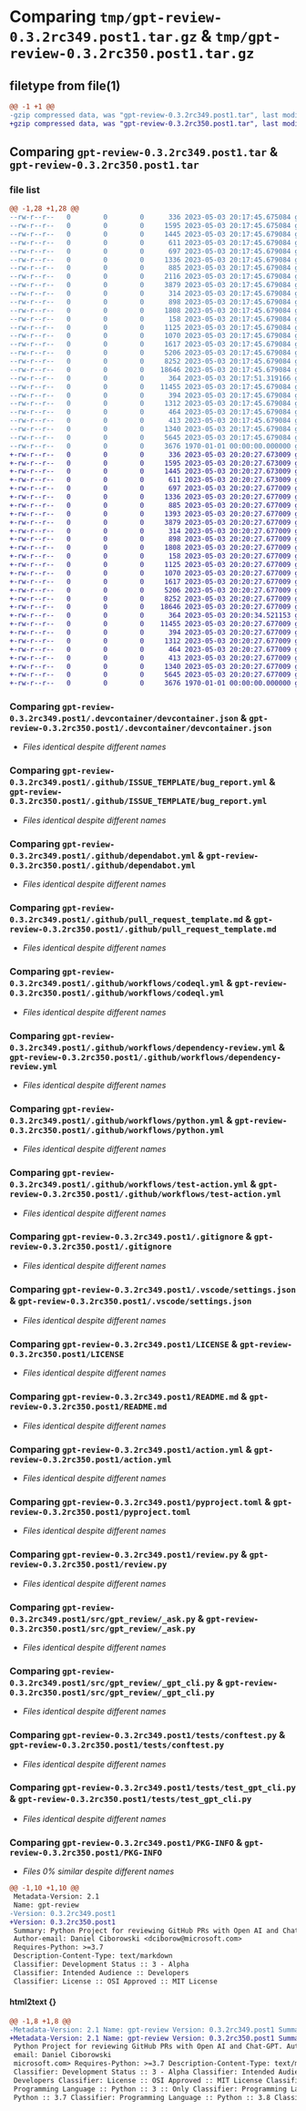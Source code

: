 # Comparing `tmp/gpt-review-0.3.2rc349.post1.tar.gz` & `tmp/gpt-review-0.3.2rc350.post1.tar.gz`

## filetype from file(1)

```diff
@@ -1 +1 @@
-gzip compressed data, was "gpt-review-0.3.2rc349.post1.tar", last modified: Wed May  3 20:17:51 2023, max compression
+gzip compressed data, was "gpt-review-0.3.2rc350.post1.tar", last modified: Wed May  3 20:20:34 2023, max compression
```

## Comparing `gpt-review-0.3.2rc349.post1.tar` & `gpt-review-0.3.2rc350.post1.tar`

### file list

```diff
@@ -1,28 +1,28 @@
--rw-r--r--   0        0        0      336 2023-05-03 20:17:45.675084 gpt-review-0.3.2rc349.post1/.devcontainer/Dockerfile
--rw-r--r--   0        0        0     1595 2023-05-03 20:17:45.675084 gpt-review-0.3.2rc349.post1/.devcontainer/devcontainer.json
--rw-r--r--   0        0        0     1445 2023-05-03 20:17:45.679084 gpt-review-0.3.2rc349.post1/.github/ISSUE_TEMPLATE/bug_report.yml
--rw-r--r--   0        0        0      611 2023-05-03 20:17:45.679084 gpt-review-0.3.2rc349.post1/.github/dependabot.yml
--rw-r--r--   0        0        0      697 2023-05-03 20:17:45.679084 gpt-review-0.3.2rc349.post1/.github/pull_request_template.md
--rw-r--r--   0        0        0     1336 2023-05-03 20:17:45.679084 gpt-review-0.3.2rc349.post1/.github/workflows/codeql.yml
--rw-r--r--   0        0        0      885 2023-05-03 20:17:45.679084 gpt-review-0.3.2rc349.post1/.github/workflows/dependency-review.yml
--rw-r--r--   0        0        0     2116 2023-05-03 20:17:45.679084 gpt-review-0.3.2rc349.post1/.github/workflows/on-push-create-draft-release.yml
--rw-r--r--   0        0        0     3879 2023-05-03 20:17:45.679084 gpt-review-0.3.2rc349.post1/.github/workflows/python.yml
--rw-r--r--   0        0        0      314 2023-05-03 20:17:45.679084 gpt-review-0.3.2rc349.post1/.github/workflows/semantic-pr-check.yml
--rw-r--r--   0        0        0      898 2023-05-03 20:17:45.679084 gpt-review-0.3.2rc349.post1/.github/workflows/test-action.yml
--rw-r--r--   0        0        0     1808 2023-05-03 20:17:45.679084 gpt-review-0.3.2rc349.post1/.gitignore
--rw-r--r--   0        0        0      158 2023-05-03 20:17:45.679084 gpt-review-0.3.2rc349.post1/.pypirc
--rw-r--r--   0        0        0     1125 2023-05-03 20:17:45.679084 gpt-review-0.3.2rc349.post1/.vscode/settings.json
--rw-r--r--   0        0        0     1070 2023-05-03 20:17:45.679084 gpt-review-0.3.2rc349.post1/LICENSE
--rw-r--r--   0        0        0     1617 2023-05-03 20:17:45.679084 gpt-review-0.3.2rc349.post1/README.md
--rw-r--r--   0        0        0     5206 2023-05-03 20:17:45.679084 gpt-review-0.3.2rc349.post1/action.yml
--rw-r--r--   0        0        0     8252 2023-05-03 20:17:45.679084 gpt-review-0.3.2rc349.post1/pyproject.toml
--rw-r--r--   0        0        0    18646 2023-05-03 20:17:45.679084 gpt-review-0.3.2rc349.post1/review.py
--rw-r--r--   0        0        0      364 2023-05-03 20:17:51.319166 gpt-review-0.3.2rc349.post1/src/gpt_review/__init__.py
--rw-r--r--   0        0        0    11455 2023-05-03 20:17:45.679084 gpt-review-0.3.2rc349.post1/src/gpt_review/_ask.py
--rw-r--r--   0        0        0      394 2023-05-03 20:17:45.679084 gpt-review-0.3.2rc349.post1/src/gpt_review/_command.py
--rw-r--r--   0        0        0     1312 2023-05-03 20:17:45.679084 gpt-review-0.3.2rc349.post1/src/gpt_review/_gpt_cli.py
--rw-r--r--   0        0        0      464 2023-05-03 20:17:45.679084 gpt-review-0.3.2rc349.post1/src/gpt_review/constants.py
--rw-r--r--   0        0        0      413 2023-05-03 20:17:45.679084 gpt-review-0.3.2rc349.post1/src/gpt_review/main.py
--rw-r--r--   0        0        0     1340 2023-05-03 20:17:45.679084 gpt-review-0.3.2rc349.post1/tests/conftest.py
--rw-r--r--   0        0        0     5645 2023-05-03 20:17:45.679084 gpt-review-0.3.2rc349.post1/tests/test_gpt_cli.py
--rw-r--r--   0        0        0     3676 1970-01-01 00:00:00.000000 gpt-review-0.3.2rc349.post1/PKG-INFO
+-rw-r--r--   0        0        0      336 2023-05-03 20:20:27.673009 gpt-review-0.3.2rc350.post1/.devcontainer/Dockerfile
+-rw-r--r--   0        0        0     1595 2023-05-03 20:20:27.673009 gpt-review-0.3.2rc350.post1/.devcontainer/devcontainer.json
+-rw-r--r--   0        0        0     1445 2023-05-03 20:20:27.673009 gpt-review-0.3.2rc350.post1/.github/ISSUE_TEMPLATE/bug_report.yml
+-rw-r--r--   0        0        0      611 2023-05-03 20:20:27.673009 gpt-review-0.3.2rc350.post1/.github/dependabot.yml
+-rw-r--r--   0        0        0      697 2023-05-03 20:20:27.677009 gpt-review-0.3.2rc350.post1/.github/pull_request_template.md
+-rw-r--r--   0        0        0     1336 2023-05-03 20:20:27.677009 gpt-review-0.3.2rc350.post1/.github/workflows/codeql.yml
+-rw-r--r--   0        0        0      885 2023-05-03 20:20:27.677009 gpt-review-0.3.2rc350.post1/.github/workflows/dependency-review.yml
+-rw-r--r--   0        0        0     1393 2023-05-03 20:20:27.677009 gpt-review-0.3.2rc350.post1/.github/workflows/on-push-create-draft-release.yml
+-rw-r--r--   0        0        0     3879 2023-05-03 20:20:27.677009 gpt-review-0.3.2rc350.post1/.github/workflows/python.yml
+-rw-r--r--   0        0        0      314 2023-05-03 20:20:27.677009 gpt-review-0.3.2rc350.post1/.github/workflows/semantic-pr-check.yml
+-rw-r--r--   0        0        0      898 2023-05-03 20:20:27.677009 gpt-review-0.3.2rc350.post1/.github/workflows/test-action.yml
+-rw-r--r--   0        0        0     1808 2023-05-03 20:20:27.677009 gpt-review-0.3.2rc350.post1/.gitignore
+-rw-r--r--   0        0        0      158 2023-05-03 20:20:27.677009 gpt-review-0.3.2rc350.post1/.pypirc
+-rw-r--r--   0        0        0     1125 2023-05-03 20:20:27.677009 gpt-review-0.3.2rc350.post1/.vscode/settings.json
+-rw-r--r--   0        0        0     1070 2023-05-03 20:20:27.677009 gpt-review-0.3.2rc350.post1/LICENSE
+-rw-r--r--   0        0        0     1617 2023-05-03 20:20:27.677009 gpt-review-0.3.2rc350.post1/README.md
+-rw-r--r--   0        0        0     5206 2023-05-03 20:20:27.677009 gpt-review-0.3.2rc350.post1/action.yml
+-rw-r--r--   0        0        0     8252 2023-05-03 20:20:27.677009 gpt-review-0.3.2rc350.post1/pyproject.toml
+-rw-r--r--   0        0        0    18646 2023-05-03 20:20:27.677009 gpt-review-0.3.2rc350.post1/review.py
+-rw-r--r--   0        0        0      364 2023-05-03 20:20:34.521153 gpt-review-0.3.2rc350.post1/src/gpt_review/__init__.py
+-rw-r--r--   0        0        0    11455 2023-05-03 20:20:27.677009 gpt-review-0.3.2rc350.post1/src/gpt_review/_ask.py
+-rw-r--r--   0        0        0      394 2023-05-03 20:20:27.677009 gpt-review-0.3.2rc350.post1/src/gpt_review/_command.py
+-rw-r--r--   0        0        0     1312 2023-05-03 20:20:27.677009 gpt-review-0.3.2rc350.post1/src/gpt_review/_gpt_cli.py
+-rw-r--r--   0        0        0      464 2023-05-03 20:20:27.677009 gpt-review-0.3.2rc350.post1/src/gpt_review/constants.py
+-rw-r--r--   0        0        0      413 2023-05-03 20:20:27.677009 gpt-review-0.3.2rc350.post1/src/gpt_review/main.py
+-rw-r--r--   0        0        0     1340 2023-05-03 20:20:27.677009 gpt-review-0.3.2rc350.post1/tests/conftest.py
+-rw-r--r--   0        0        0     5645 2023-05-03 20:20:27.677009 gpt-review-0.3.2rc350.post1/tests/test_gpt_cli.py
+-rw-r--r--   0        0        0     3676 1970-01-01 00:00:00.000000 gpt-review-0.3.2rc350.post1/PKG-INFO
```

### Comparing `gpt-review-0.3.2rc349.post1/.devcontainer/devcontainer.json` & `gpt-review-0.3.2rc350.post1/.devcontainer/devcontainer.json`

 * *Files identical despite different names*

### Comparing `gpt-review-0.3.2rc349.post1/.github/ISSUE_TEMPLATE/bug_report.yml` & `gpt-review-0.3.2rc350.post1/.github/ISSUE_TEMPLATE/bug_report.yml`

 * *Files identical despite different names*

### Comparing `gpt-review-0.3.2rc349.post1/.github/dependabot.yml` & `gpt-review-0.3.2rc350.post1/.github/dependabot.yml`

 * *Files identical despite different names*

### Comparing `gpt-review-0.3.2rc349.post1/.github/pull_request_template.md` & `gpt-review-0.3.2rc350.post1/.github/pull_request_template.md`

 * *Files identical despite different names*

### Comparing `gpt-review-0.3.2rc349.post1/.github/workflows/codeql.yml` & `gpt-review-0.3.2rc350.post1/.github/workflows/codeql.yml`

 * *Files identical despite different names*

### Comparing `gpt-review-0.3.2rc349.post1/.github/workflows/dependency-review.yml` & `gpt-review-0.3.2rc350.post1/.github/workflows/dependency-review.yml`

 * *Files identical despite different names*

### Comparing `gpt-review-0.3.2rc349.post1/.github/workflows/python.yml` & `gpt-review-0.3.2rc350.post1/.github/workflows/python.yml`

 * *Files identical despite different names*

### Comparing `gpt-review-0.3.2rc349.post1/.github/workflows/test-action.yml` & `gpt-review-0.3.2rc350.post1/.github/workflows/test-action.yml`

 * *Files identical despite different names*

### Comparing `gpt-review-0.3.2rc349.post1/.gitignore` & `gpt-review-0.3.2rc350.post1/.gitignore`

 * *Files identical despite different names*

### Comparing `gpt-review-0.3.2rc349.post1/.vscode/settings.json` & `gpt-review-0.3.2rc350.post1/.vscode/settings.json`

 * *Files identical despite different names*

### Comparing `gpt-review-0.3.2rc349.post1/LICENSE` & `gpt-review-0.3.2rc350.post1/LICENSE`

 * *Files identical despite different names*

### Comparing `gpt-review-0.3.2rc349.post1/README.md` & `gpt-review-0.3.2rc350.post1/README.md`

 * *Files identical despite different names*

### Comparing `gpt-review-0.3.2rc349.post1/action.yml` & `gpt-review-0.3.2rc350.post1/action.yml`

 * *Files identical despite different names*

### Comparing `gpt-review-0.3.2rc349.post1/pyproject.toml` & `gpt-review-0.3.2rc350.post1/pyproject.toml`

 * *Files identical despite different names*

### Comparing `gpt-review-0.3.2rc349.post1/review.py` & `gpt-review-0.3.2rc350.post1/review.py`

 * *Files identical despite different names*

### Comparing `gpt-review-0.3.2rc349.post1/src/gpt_review/_ask.py` & `gpt-review-0.3.2rc350.post1/src/gpt_review/_ask.py`

 * *Files identical despite different names*

### Comparing `gpt-review-0.3.2rc349.post1/src/gpt_review/_gpt_cli.py` & `gpt-review-0.3.2rc350.post1/src/gpt_review/_gpt_cli.py`

 * *Files identical despite different names*

### Comparing `gpt-review-0.3.2rc349.post1/tests/conftest.py` & `gpt-review-0.3.2rc350.post1/tests/conftest.py`

 * *Files identical despite different names*

### Comparing `gpt-review-0.3.2rc349.post1/tests/test_gpt_cli.py` & `gpt-review-0.3.2rc350.post1/tests/test_gpt_cli.py`

 * *Files identical despite different names*

### Comparing `gpt-review-0.3.2rc349.post1/PKG-INFO` & `gpt-review-0.3.2rc350.post1/PKG-INFO`

 * *Files 0% similar despite different names*

```diff
@@ -1,10 +1,10 @@
 Metadata-Version: 2.1
 Name: gpt-review
-Version: 0.3.2rc349.post1
+Version: 0.3.2rc350.post1
 Summary: Python Project for reviewing GitHub PRs with Open AI and Chat-GPT.
 Author-email: Daniel Ciborowski <dciborow@microsoft.com>
 Requires-Python: >=3.7
 Description-Content-Type: text/markdown
 Classifier: Development Status :: 3 - Alpha
 Classifier: Intended Audience :: Developers
 Classifier: License :: OSI Approved :: MIT License
```

#### html2text {}

```diff
@@ -1,8 +1,8 @@
-Metadata-Version: 2.1 Name: gpt-review Version: 0.3.2rc349.post1 Summary:
+Metadata-Version: 2.1 Name: gpt-review Version: 0.3.2rc350.post1 Summary:
 Python Project for reviewing GitHub PRs with Open AI and Chat-GPT. Author-
 email: Daniel Ciborowski
 microsoft.com> Requires-Python: >=3.7 Description-Content-Type: text/markdown
 Classifier: Development Status :: 3 - Alpha Classifier: Intended Audience ::
 Developers Classifier: License :: OSI Approved :: MIT License Classifier:
 Programming Language :: Python :: 3 :: Only Classifier: Programming Language ::
 Python :: 3.7 Classifier: Programming Language :: Python :: 3.8 Classifier:
```

